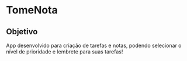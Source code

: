 # TomeNota

## Objetivo
App desenvolvido para criação de tarefas e notas, podendo selecionar o nível de prioridade e lembrete para suas tarefas!
